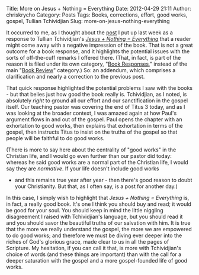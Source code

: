 Title: More on Jesus + Nothing = Everything
Date: 2012-04-29 21:11
Author: chriskrycho
Category: Posts
Tags: Books, corrections, effort, good works, gospel, Tullian Tchividjian
Slug: more-on-jesus-nothing-everything

It occurred to me, as I thought about the [post][] I put up last week as
a response to Tullian Tchividjian's [<cite>Jesus + Nothing =
Everything</cite>][] that a reader might come away with a negative
impression of the book. That is not a great outcome for a book response,
and it highlights the potential issues with the sorts of off-the-cuff
remarks I offered there. (That, in fact, is part of the reason it is
filed under its own category, "[Book Responses][]," instead of the main
"[Book Review][]" category.) So: an addendum, which comprises a
clarification and nearly a correction to the previous post. <!--more-->

That quick response highlighted the potential problems I saw with the
books - but that belies just how good the book really is. Tchividjian,
as I noted, is absolutely *right* to ground all our effort and our
sanctification in the gospel itself. Our teaching pastor was covering
the end of Titus 3 today, and as I was looking at the broader context, I
was amazed again at how Paul's argument flows in and out of the gospel.
Paul opens the chapter with an exhortation to good works, then explains
that exhortation in terms of the gospel, then instructs Titus to insist
on the truths of the gospel so that people will be faithful to do good
works.

(There is more to say here about the centrality of "good works" in the
Christian life, and I would go even further than our pastor did today:
whereas he said good works are a normal part of the Christian life, I
would say they are *normative*. If your life doesn't include good works
- and this remains true year after year - then there's good reason to
doubt your Christianity. But that, as I often say, is a post for another
day.)

In this case, I simply wish to highlight that <cite>Jesus + Nothing =
Everything</cite> is, in fact, a really good book. It's one I think you
should buy and read; it would be good for your soul. You should keep in
mind the little niggling disagreement I raised with Tchividjian's
language, but you should read it and you should savor the beautiful
truths of our salvation with him. It is true that the more we really
understand the gospel, the more we are empowered to do good works; and
therefore we must be diving ever deeper into the riches of God's
glorious grace, made clear to us in all the pages of Scripture. My
hesitation, if you can call it that, is more with Tchividjian's choice
of words (and these things are important) than with the call for a
deeper saturation with the gospel and a more gospel-founded life of good
works.

  [post]: http://www.chriskrycho.com/theology/posts/book-responses/jesus-plus-nothing-equals-everything/
    "Jesus + Nothing = Everything"
  [<cite>Jesus + Nothing = Everything</cite>]: http://www.amazon.com/gp/product/1433507781/ref=as_li_ss_tl?ie=UTF8&tag=ardent-fidelity-20&linkCode=as2&camp=1789&creative=390957&creativeASIN=1433507781
    "Buy @ Amazon"
  [Book Responses]: http://www.chriskrycho.com/theology/category/posts/book-responses/
  [Book Review]: http://www.chriskrycho.com/theology/category/articles/reviews/
